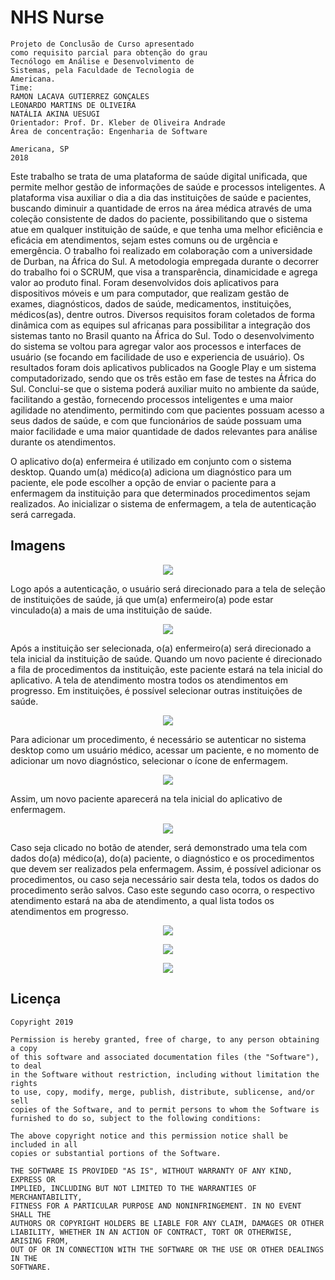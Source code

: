 # NHS Nurse


```
Projeto de Conclusão de Curso apresentado
como requisito parcial para obtenção do grau
Tecnólogo em Análise e Desenvolvimento de
Sistemas, pela Faculdade de Tecnologia de
Americana.
Time: 
RAMON LACAVA GUTIERREZ GONÇALES
LEONARDO MARTINS DE OLIVEIRA
NATÁLIA AKINA UESUGI
Orientador: Prof. Dr. Kleber de Oliveira Andrade
Área de concentração: Engenharia de Software
```
```
Americana, SP
2018
```

Este trabalho se trata de uma plataforma de saúde digital unificada, que permite melhor gestão de informações de saúde e processos inteligentes. 
A plataforma visa auxiliar o dia a dia das instituições de saúde e pacientes, buscando diminuir a quantidade de erros na área médica através de uma coleção consistente de dados do paciente, possibilitando que o sistema atue em qualquer instituição de saúde, e que tenha uma melhor eficiência e eficácia em atendimentos, sejam estes comuns ou de urgência e emergência.
O trabalho foi realizado em colaboração com a universidade de Durban, na África do Sul. 
A metodologia empregada durante o decorrer do trabalho foi o SCRUM, que visa a transparência, dinamicidade e agrega valor ao produto final. 
Foram desenvolvidos dois aplicativos para dispositivos móveis e um para computador, que realizam gestão de exames, diagnósticos, dados de saúde, medicamentos, instituições, médicos(as), dentre outros. 
Diversos requisitos foram coletados de forma dinâmica com as equipes sul africanas para possibilitar a integração dos sistemas tanto no Brasil quanto na África do Sul.
Todo o desenvolvimento do sistema se voltou para agregar valor aos processos e interfaces de usuário (se focando em facilidade de uso e experiencia de usuário).
Os resultados foram dois aplicativos publicados na Google Play e um sistema computadorizado, sendo que os três estão em fase de testes na África do Sul.
Conclui-se que o sistema poderá auxiliar muito no ambiente da saúde, facilitando a gestão, fornecendo processos inteligentes e uma maior agilidade no atendimento, permitindo com que pacientes possuam acesso a seus dados de saúde, e com que funcionários de saúde possuam uma maior facilidade e uma maior quantidade de dados relevantes para análise durante os atendimentos.
<br>

O aplicativo do(a) enfermeira é utilizado em conjunto com o sistema desktop. Quando um(a) médico(a) adiciona um diagnóstico para um paciente, ele pode escolher a opção de enviar o paciente para a enfermagem da instituição para que determinados procedimentos sejam realizados. Ao inicializar o sistema de enfermagem, a tela de autenticação será carregada.

## Imagens
<p align="center"><img src='https://github.com/Ramonrune/nhs-nurse/blob/master/img01.png'></p>
Logo após a autenticação, o usuário será direcionado para a tela de seleção de instituições de saúde, já que um(a) enfermeiro(a) pode estar vinculado(a) a mais de uma instituição de saúde. <br>
<p align="center"><img src='https://github.com/Ramonrune/nhs-nurse/blob/master/img02.png'></p>	Após a instituição ser selecionada, o(a) enfermeiro(a) será direcionado a tela inicial da instituição de saúde. Quando um novo paciente é direcionado a fila de procedimentos da instituição, este paciente estará na tela inicial do aplicativo. A tela de atendimento mostra todos os atendimentos em progresso. Em instituições, é possível selecionar outras instituições de saúde. <br>
<p align="center"><img src='https://github.com/Ramonrune/nhs-nurse/blob/master/img03.png'></p>Para adicionar um procedimento, é necessário se autenticar no sistema desktop como um usuário médico, acessar um paciente, e no momento de adicionar um novo diagnóstico, selecionar o ícone de enfermagem. <br>
<p align="center"><img src='https://github.com/Ramonrune/nhs-nurse/blob/master/img04.png'></p>Assim, um novo paciente aparecerá na tela inicial do aplicativo de enfermagem.<br>
<p align="center"><img src='https://github.com/Ramonrune/nhs-nurse/blob/master/img05.png'></p>Caso seja clicado no botão de atender, será demonstrado uma tela com dados do(a) médico(a), do(a) paciente, o diagnóstico e os procedimentos que devem ser realizados pela enfermagem. Assim, é possível adicionar os procedimentos, ou caso seja necessário sair desta tela, todos os dados do procedimento serão salvos. Caso este segundo caso ocorra, o respectivo atendimento estará na aba de atendimento, a qual lista todos os atendimentos em progresso.<br>
<p align="center"><img src='https://github.com/Ramonrune/nhs-nurse/blob/master/img06.png'></p>
<p align="center"><img src='https://github.com/Ramonrune/nhs-nurse/blob/master/img07.png'></p>
<p align="center"><img src='https://github.com/Ramonrune/nhs-nurse/blob/master/img08.png'></p>




## Licença

    Copyright 2019 
    
    Permission is hereby granted, free of charge, to any person obtaining a copy
    of this software and associated documentation files (the "Software"), to deal
    in the Software without restriction, including without limitation the rights
    to use, copy, modify, merge, publish, distribute, sublicense, and/or sell
    copies of the Software, and to permit persons to whom the Software is
    furnished to do so, subject to the following conditions:
    
    The above copyright notice and this permission notice shall be included in all
    copies or substantial portions of the Software.
    
    THE SOFTWARE IS PROVIDED "AS IS", WITHOUT WARRANTY OF ANY KIND, EXPRESS OR
    IMPLIED, INCLUDING BUT NOT LIMITED TO THE WARRANTIES OF MERCHANTABILITY,
    FITNESS FOR A PARTICULAR PURPOSE AND NONINFRINGEMENT. IN NO EVENT SHALL THE
    AUTHORS OR COPYRIGHT HOLDERS BE LIABLE FOR ANY CLAIM, DAMAGES OR OTHER
    LIABILITY, WHETHER IN AN ACTION OF CONTRACT, TORT OR OTHERWISE, ARISING FROM,
    OUT OF OR IN CONNECTION WITH THE SOFTWARE OR THE USE OR OTHER DEALINGS IN THE
    SOFTWARE.

